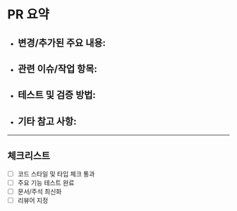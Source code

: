 # PR 요약

- 변경/추가된 주요 내용:
  -
- 관련 이슈/작업 항목:
  -
- 테스트 및 검증 방법:
  -
- 기타 참고 사항:
  -

---

## 체크리스트
- [ ] 코드 스타일 및 타입 체크 통과
- [ ] 주요 기능 테스트 완료
- [ ] 문서/주석 최신화
- [ ] 리뷰어 지정
